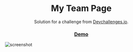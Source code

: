 <!-- Please update value in the {}  -->

<h1 align="center">My Team Page</h1>

<div align="center">
   Solution for a challenge from  <a href="http://devchallenges.io" target="_blank">Devchallenges.io</a>.
</div>

<div align="center">
  <h3>
    <a href="https://my-team-page-seven.vercel.app">
      Demo
    </a>
  </h3>
</div>

![screenshot](https://i.ibb.co/Rj1P7gG/Screen-Shot-2021-01-04-at-01-32-10.png)

